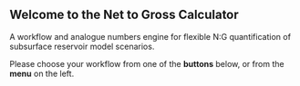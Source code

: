 ## Welcome to the Net to Gross Calculator

A  workflow  and  analogue  numbers  engine for  flexible  N:G  quantification  of  subsurface reservoir model scenarios.

Please choose your workflow from one of the **buttons** below, or from the **menu** on the left.
